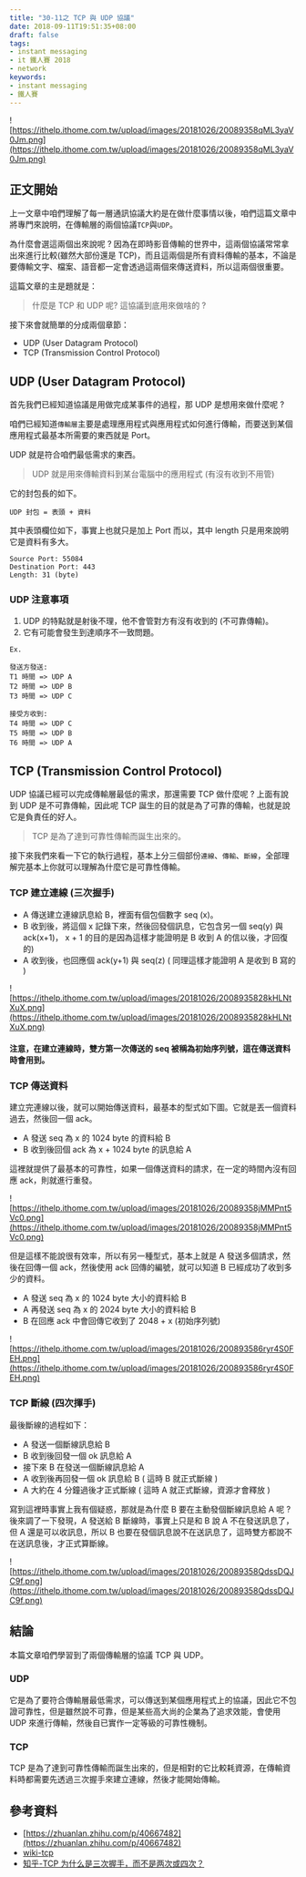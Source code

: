 ```yaml
---
title: "30-11之 TCP 與 UDP 協議"
date: 2018-09-11T19:51:35+08:00
draft: false
tags: 
- instant messaging   
- it 鐵人賽 2018
- network
keywords:
- instant messaging 
- 鐵人賽
---
```


![https://ithelp.ithome.com.tw/upload/images/20181026/20089358qML3yaV0Jm.png](https://ithelp.ithome.com.tw/upload/images/20181026/20089358qML3yaV0Jm.png)

## 正文開始

上一文章中咱們理解了每一層通訊協議大約是在做什麼事情以後，咱們這篇文章中將專門來說明，在傳輸層的兩個協議`TCP`與`UDP`。

為什麼會選這兩個出來說呢 ? 因為在即時影音傳輸的世界中，這兩個協議常常拿出來進行比較(雖然大部份還是 TCP)，而且這兩個是所有資料傳輸的基本，不論是要傳輸文字、檔案、語音都一定會透過這兩個來傳送資料，所以這兩個很重要。

這篇文章的主是題就是：

> 什麼是 TCP 和 UDP 呢? 這協議到底用來做啥的 ?

接下來會就簡單的分成兩個章節：

* UDP (User Datagram Protocol)
* TCP (Transmission Control Protocol)

## UDP (User Datagram Protocol)

首先我們已經知道協議是用做完成某事件的過程，那 UDP 是想用來做什麼呢 ?

咱們已經知道`傳輸層`主要是處理應用程式與應用程式如何進行傳輸，而要送到某個應用程式最基本所需要的東西就是 Port。

UDP 就是符合咱們最低需求的東西。

> UDP 就是用來傳輸資料到某台電腦中的應用程式 (有沒有收到不用管)

它的封包長的如下。

```
UDP 封包 = 表頭 + 資料
```

其中表頭欄位如下，事實上也就只是加上 Port 而以，其中 length 只是用來說明它是資料有多大。

```
Source Port: 55084
Destination Port: 443
Length: 31 (byte)
```

### UDP 注意事項

1. UDP 的特點就是射後不理，他不會管對方有沒有收到的 (不可靠傳輸)。
2. 它有可能會發生到達順序不一致問題。

```
Ex.

發送方發送:
T1 時間 => UDP A
T2 時間 => UDP B
T3 時間 => UDP C

接受方收到:
T4 時間 => UDP C
T5 時間 => UDP B
T6 時間 => UDP A
```

## TCP (Transmission Control Protocol)

UDP 協議已經可以完成傳輸層最低的需求，那還需要 TCP 做什麼呢 ? 上面有說到 UDP 是不可靠傳輸，因此呢 TCP 誕生的目的就是為了可靠的傳輸，也就是說它是負責任的好人。

> TCP 是為了達到可靠性傳輸而誕生出來的。

接下來我們來看一下它的執行過程，基本上分三個部份`連線`、`傳輸`、`斷線`，全部理解完基本上你就可以理解為什麼它是可靠性傳輸。

### TCP 建立連線 (三次握手)

* A 傳送建立連線訊息給 B，裡面有個包個數字 seq (x)。
* B 收到後，將這個 x 記錄下來，然後回發個訊息，它包含另一個 seq(y) 與 ack(x+1)， x + 1 的目的是因為這樣才能證明是 B 收到 A 的信以後，才回復的)
* A 收到後，也回應個 ack(y+1) 與 seq(z) ( 同理這樣才能證明 A 是收到 B 寫的 )

![https://ithelp.ithome.com.tw/upload/images/20181026/2008935828kHLNtXuX.png](https://ithelp.ithome.com.tw/upload/images/20181026/2008935828kHLNtXuX.png)

#### 注意，在建立連線時，雙方第一次傳送的 seq 被稱為初始序列號，這在傳送資料時會用到。

### TCP 傳送資料
建立完連線以後，就可以開始傳送資料，最基本的型式如下圖。它就是丟一個資料過去，然後回一個 ack。

* A 發送 seq 為 x 的 1024 byte 的資料給 B
* B 收到後回個 ack 為 x + 1024 byte 的訊息給 A

這裡就提供了最基本的可靠性，如果一個傳送資料的請求，在一定的時間內沒有回應 ack，則就進行重發。

![https://ithelp.ithome.com.tw/upload/images/20181026/20089358jMMPnt5Vc0.png](https://ithelp.ithome.com.tw/upload/images/20181026/20089358jMMPnt5Vc0.png)

但是這樣不能說很有效率，所以有另一種型式，基本上就是 A 發送多個請求，然後在回傳一個 ack，然後使用 ack 回傳的編號，就可以知道 B 已經成功了收到多少的資料。

* A 發送 seq 為 x 的 1024 byte 大小的資料給 B
* A 再發送 seq 為 x 的 2024 byte 大小的資料給 B
* B 在回應 ack 中會回傳它收到了 2048 + x (初始序列號)

![https://ithelp.ithome.com.tw/upload/images/20181026/200893586ryr4S0FEH.png](https://ithelp.ithome.com.tw/upload/images/20181026/200893586ryr4S0FEH.png)

### TCP 斷線 (四次揮手)
最後斷線的過程如下：

* A 發送一個斷線訊息給 B
* B 收到後回發一個 ok 訊息給 A
* 接下來 B 在發送一個斷線訊息給 A
* A 收到後再回發一個 ok 訊息給 B ( 這時 B 就正式斷線 )
* A 大約在 4 分鐘過後才正式斷線 ( 這時 A 就正式斷線，資源才會釋放 )

寫到這裡時事實上我有個疑惑，那就是為什麼 B 要在主動發個斷線訊息給 A 呢 ? 後來調了一下發現，A 發送給 B 斷線時，事實上只是和 B 說 A 不在發送訊息了，但 A 還是可以收訊息，所以 B 也要在發個訊息說不在送訊息了，這時雙方都說不在送訊息後，才正式算斷線。 

![https://ithelp.ithome.com.tw/upload/images/20181026/20089358QdssDQJC9f.png](https://ithelp.ithome.com.tw/upload/images/20181026/20089358QdssDQJC9f.png)

## 結論

本篇文章咱們學習到了兩個傳輸層的協議 TCP 與 UDP。

### UDP
它是為了要符合傳輸層最低需求，可以傳送到某個應用程式上的協議，因此它不包證可靠性，但是雖然說不可靠，但是某些高大尚的企業為了追求效能，會使用 UDP 來進行傳輸，然後自已實作一定等級的可靠性機制。

### TCP
TCP 是為了達到可靠性傳輸而誕生出來的，但是相對的它比較耗資源，在傳輸資料時都需要先透過三次握手來建立連線，然後才能開始傳輸。

## 參考資料

* [https://zhuanlan.zhihu.com/p/40667482](https://zhuanlan.zhihu.com/p/40667482)
* [wiki-tcp](https://zh.wikipedia.org/wiki/%E4%BC%A0%E8%BE%93%E6%8E%A7%E5%88%B6%E5%8D%8F%E8%AE%AE)
* [知乎-TCP 为什么是三次握手，而不是两次或四次？](https://www.zhihu.com/question/24853633)
